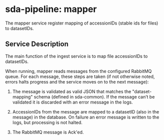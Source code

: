 # sda-pipeline: mapper

The mapper service register mapping of accessionIDs (stable ids for files) to
datasetIDs.

## Service Description
The main function of the ingest service is to map file accessionIDs to
datasetIDs.

When running, mapper reads messages from the configured RabbitMQ queue.
For each message, these steps are taken (if not otherwise noted, errors halts
progress and the service moves on to the next message):

1.  The message is validated as valid JSON that matches the "dataset-mapping"
schema (defined in sda-common). If the message can’t be validated it is
discarded with an error message in the logs.

1. AccessionIDs from the message are mapped to a datasetID (also in the message)
in the database. On failure an error message is written to the logs, but
processing is not halted.

1. The RabbitMQ message is Ack'ed.
